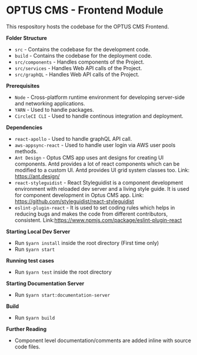 # OPTUS CMS - Frontend Module
This respository hosts the codebase for the OPTUS CMS Frontend.

**Folder Structure**
- ```src``` - Contains the codebase for the development code.
- ```build``` - Contains the codebase for the deployment code.
- ```src/components``` - Handles components of the Project.
- ```src/services``` - Handles Web API calls of the Project.
- ```src/graphQL``` - Handles Web API calls of the Project.

**Prerequisites**
- ```Node``` - Cross-platform runtime environment for developing server-side and networking applications.
- ```YARN``` - Used to handle packages.
- ```CircleCI CLI``` - Used to handle continous integration and deployment.

**Dependencies**
- ```react-apollo``` - Used to handle graphQL API call.
- ```aws-appsync-react``` - Used to handle user login via AWS user pools methods.
- ```Ant Design``` - Optus CMS app uses ant designs for creating UI components. Antd provides a lot of react components which can be modified to a custom UI. Antd provides UI grid system classes too.
Link: https://ant.design/
- ```react-styleguidist``` - React Styleguidist is a component development environment with reloaded dev server and a living style guide. It is used for component development in Optus CMS app.
Link: https://github.com/styleguidist/react-styleguidist 
- ```eslint-plugin-react``` - It is used to set coding rules which helps in reducing bugs and makes the code from different contributors, consistent.
Link:https://www.npmjs.com/package/eslint-plugin-react

**Starting Local Dev Server**
- Run ``$yarn install`` inside the root directory (First time only)
- Run ``$yarn start``

**Running test cases**
- Run ``$yarn test`` inside the root directory

**Starting Documentation Server**
- Run ``$yarn start:documentation-server``

**Build**
- Run ``$yarn build``

**Further Reading**
- Component level documentation/comments are added inline with source code files.
